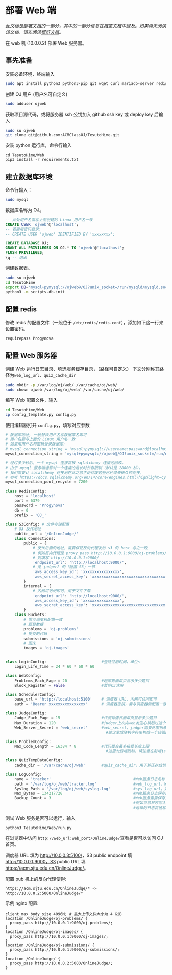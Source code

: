 # 部署 Web 端

*此文档是部署文档的一部分，其中的一部分信息在[概览文档](overview.md)中提及。如果尚未阅读该文档，请先阅读[概览文档](overview.md)。*

在 web 机 (10.0.0.2) 部署 Web 服务器。

## 事先准备

安装必备环境，终端输入

```sh
sudo apt install python3 python3-pip git wget curl mariadb-server redis-server
```

创建 OJ 用户 (用户名可自定义)

```sh
sudo adduser ojweb
```

获取项目源代码，或将服务器 ssh 公钥加入 github ssh key 或 deploy key 后输入

```sh
sudo su ojweb
git clone git@github.com:ACMClassOJ/TesutoHime.git
```

安装 python 运行库，命令行输入

```
cd TesutoHime/Web
pip3 install -r requirements.txt
```

## 建立数据库环境

命令行输入：

```sh
sudo mysql
```

数据库名称为 OJ。

```sql
-- 此处用户名需与上面创建的 Linux 用户名一致
CREATE USER 'ojweb'@'localhost';
-- 若要用密码登录:
-- CREATE USER 'ojweb' IDENTIFIED BY 'xxxxxxxx';

CREATE DATABASE OJ;
GRANT ALL PRIVILEGES ON OJ.* TO 'ojweb'@'localhost';
FLUSH PRIVILEGES;
\q -- 退出
```

创建数据表。

```sh
sudo su ojweb
cd TesutoHime
export DB='mysql+pymysql://ojweb@/OJ?unix_socket=/run/mysqld/mysqld.sock'
python3 -m scripts.db.init
```

## 配置 redis

修改 redis 的配置文件（一般位于 `/etc/redis/redis.conf`），添加如下这一行来设置密码。
```
requirepass Progynova
```

## 配置 Web 服务器

创建 Web 运行日志目录、填选服务缓存目录，（路径可自定义） 下文分别称其路径为``web_log_url``、``quiz_cache_dir``

```sh
sudo mkdir -p /var/log/oj/web/ /var/cache/oj/web/
sudo chown ojweb /var/log/oj/web/ /var/cache/oj/web/
```

编写 Web 配置文件，输入

```sh
cd TesutoHime/Web
cp config_template.py config.py
```

使用编辑器打开 `config.py`，填写对应参数

```python
# 数据库地址, 一般替换用户名与数据库名即可
# 用户名要与上面的 Linux 用户名一致
# 如果用用户名和密码登录数据库:
# mysql_connection_string = 'mysql+pymysql://username:password@localhost/OJ'
mysql_connection_string = 'mysql+pymysql://ojweb@/OJ?unix_socket=/run/mysqld/mysqld.sock'

# 经过多少秒后，一个 mysql 连接将被 sqlalchemy 连接池回收。
# 由于 mysql 服务端通常对一个连接的最长时长有限制（默认是 28800 秒），
# 我们需要让 sqlalchemy 连接池在此之前主动作废这些已经过去很久的连接。
# 参考 https://docs.sqlalchemy.org/en/14/core/engines.html?highlight=cycle#sqlalchemy.create_engine.params.pool_recycle
mysql_connection_pool_recycle = 7200

class RedisConfig:
    host = 'localhost'
    port = 6379
    password = 'Progynova'
    db = 0
    prefix = 'OJ_'

class S3Config: # 文件存储配置
    # S3 反代地址
    public_url = '/OnlineJudge/'
    class Connections:
        public = {
            # 反代后面的地址，需要保证反向代理发给 s3 的 host 与之一致
            # 例如反向代理是 proxy_pass http://10.0.0.1:9000/oj-problems/;
            # 则填写 http://10.0.0.1:9000/
            'endpoint_url': 'http://localhost:9000/',
            # 见 judger2 的「配置 S3」一节
            'aws_access_key_id': 'xxxxxxxxxxxxxxxx',
            'aws_secret_access_key': 'xxxxxxxxxxxxxxxxxxxxxxxxxxxxxxxx',
        }
        internal = {
            # 内网可访问即可，用于文件下载
            'endpoint_url': 'http://localhost:9000/',
            'aws_access_key_id': 'xxxxxxxxxxxxxxxx',
            'aws_secret_access_key': 'xxxxxxxxxxxxxxxxxxxxxxxxxxxxxxxx',
        }
    class Buckets:
        # 需与调度机配置一致
        # 题目数据
        problems = 'oj-problems'
        # 提交的代码
        submissions = 'oj-submissions'
        # 图床
        images = 'oj-images'


class LoginConfig:                        #登陆过期时间，单位s
    Login_Life_Time = 24 * 60 * 60 * 60 

class WebConfig:
    Problems_Each_Page = 20               #题库界面每页显示多少题目
    Block_Register = False                #暂停OJ注册

class SchedulerConfig:
    base_url = 'http://localhost:5100'    # 调度器 URL，内网可访问即可
    auth = 'Bearer xxxxxxxxxxxxxxxx'      # 调度器密钥，需与调度器侧配置一致 (请将 x 替换为随机数)

class JudgeConfig:
    Judge_Each_Page = 15                  #评测详情界面每页显示多少题目
    Max_Duration = 120                    #judger上次向web发送心跳超过这个时间判定为下线，单位s
    Web_Server_Secret = 'web_secret'      #web_secret，judger需要此密钥来向web服务器通信
                                            #建议生成随机字符串构成一个较强的密钥

class ProblemConfig:
    Max_Code_Length = 16384 * 8           #代码提交最多接受长度上限
                                            #这里为后端限制，请注意在前端js中还有限制，请一并修改

class QuizTempDataConfig:
    cache_dir = '/var/cache/oj/web'       #quiz_cache_dir，用于解压存放填选临时文件的本地目录

class LogConfig:
    name = 'tracker'                                    #Web服务日志名称
    path = '/var/log/oj/web/tracker.log'                #web_log_url，Web服务日志存放的本地目录
    Syslog_Path = '/var/log/oj/web/syslog.log'          #sys_log_url，其他系统服务日志存放的本地目录
    Max_Bytes = 134217728                               #Web服务日志保存的最大空间
    Backup_Count = 3                                    #Web服务需要保存多少份滚动日志。
                                                        #例如当前日志写入tracker.log, maxBytes为128M，那么当128M被写满时，
                                                        #最早的日志将被写入tracker.log.1；tracker.log.2等依此类推，直到最早的日志被废弃
```

测试 Web 服务是否可以运行，输入

```
python3 TesutoHime/Web/run.py
```

在浏览器中访问 ``http://web_url:web_port/OnlineJudge/``查看是否可以访问 OJ 首页。

调度器 URL 填为 <http://10.0.0.3:5100/>，S3 public endpoint 填
http://10.0.0.1:9000，S3 public URL 填 <https://acm.sjtu.edu.cn/OnlineJudge/>。

配置 pub 机上的反向代理使得:

```
https://acm.sjtu.edu.cn/OnlineJudge/* -> http://10.0.0.2:5000/OnlineJudge/*
```

示例 nginx 配置:

```
client_max_body_size 4096M; # 最大上传文件大小为 4 GiB
location /OnlineJudge/oj-problems/ {
  proxy_pass http://10.0.0.1:9000/oj-problems/;
}
location /OnlineJudge/oj-images/ {
  proxy_pass http://10.0.0.1:9000/oj-images/;
}
location /OnlineJudge/oj-submissions/ {
  proxy_pass http://10.0.0.1:9000/oj-submissions/;
}
location /OnlineJudge/ {
  proxy_pass http://10.0.0.2:5000/OnlineJudge/;
}
```
